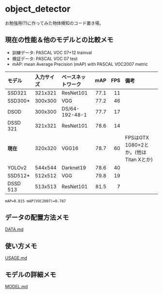 # object_detector

お勉強用(?)に作ってみた物体検知のコード置き場。

## 現在の性能＆他のモデルとの比較メモ

- 訓練データ: PASCAL VOC 07+12 trainval
- 検証データ: PASCAL VOC 07 test
- mAP: mean Average Precision (mAP) with PASCAL VOC2007 metric

|モデル  |入力サイズ|ベースネットワーク|mAP |FPS |備考                                    |
|:-------|:---------|:-----------------|---:|---:|:---------------------------------------|
|SSD321  |321x321   |ResNet101         |77.1|  11|                                        |
|SSD300* |300x300   |VGG               |77.2|  46|                                        |
|DSOD    |300x300   |DS/64-192-48-1    |77.7|  17|                                        |
|DSSD 321|321x321   |ResNet101         |78.6|  14|                                        |
|**現在**|320x320   |VGG16             |78.7|  60|FPSはGTX 1080×2とか。(他はTitan Xとか) |
|YOLOv2  |544x544   |Darknet19         |78.6|  40|                                        |
|SSD512* |512x512   |VGG               |79.8|  19|                                        |
|DSSD 513|513x513   |ResNet101         |81.5|   7|                                        |

```txt
mAP=0.815 mAP(VOC2007)=0.787
```

## データの配置方法メモ

[DATA.md](./docs/DATA.md)

## 使い方メモ

[USAGE.md](./docs/USAGE.md)

## モデルの詳細メモ

[MODEL.md](./docs/MODEL.md)
